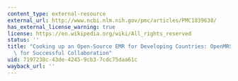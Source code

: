 ```yaml
---
content_type: external-resource
external_url: http://www.ncbi.nlm.nih.gov/pmc/articles/PMC1839638/
has_external_license_warning: true
license: https://en.wikipedia.org/wiki/All_rights_reserved
status: ''
title: "Cooking up an Open-Source EMR for Developing Countries: OpenMRS \u2013 A Recipe\
  \ for Successful Collaboration"
uid: 7197238c-43de-4245-9cb3-7cdc75daa61c
wayback_url: ''
---
```

